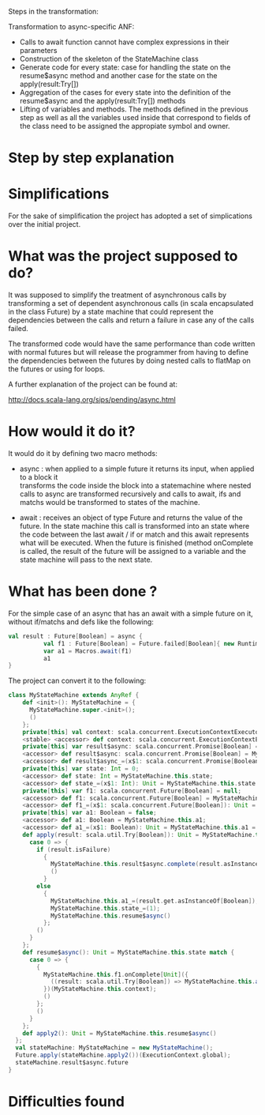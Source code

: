 
Steps in the transformation:

Transformation to async-specific ANF:

- Calls to await function cannot have complex expressions in their parameters
- Construction of the skeleton of the StateMachine class
- Generate code for every state: case for handling the state on the resume$async method
 and another case for the state on the apply(result:Try[])
- Aggregation of the cases for every state into the definition of the resume$async and the
 apply(result:Try[]) methods
- Lifting of variables and methods. The methods defined in the previous step as well as all
 the variables used inside that correspond to fields of the class need to be assigned the
 appropiate symbol and owner.
 
# Step by step explanation

# Simplifications

For the sake of simplification the project has adopted a set of simplications over the initial
project.

# What was the project supposed to do?

It was supposed to simplify the treatment of asynchronous calls by transforming
a set of dependent asynchronous calls (in scala encapsulated in the class Future)
by a state machine that could represent the dependencies between the calls and return
a failure in case any of the calls failed.

The transformed code would have the same performance than code written with normal futures
but will release the programmer from having to define the dependencies between the futures
by doing nested calls to flatMap on the futures or using for loops.

A further explanation of the project can be found at: 

http://docs.scala-lang.org/sips/pending/async.html

# How would it do it?

It would do it by defining two macro methods:

 - async : when applied to a simple future it returns its input, when applied to a block it  
 transforms the code inside the block into a statemachine where nested calls to async are
 transformed recursively and calls to await, ifs and matchs would be transformed to states of
 the machine.

 - await : receives an object of type Future and returns the value of the future. In the state 
 machine this call is transformed into an state where the code between the last await / if or 
 match and this await represents what will be executed. When the future is finished (method 
 onComplete is called, the result of the future will be assigned to a variable and the state 
 machine will pass to the next state.

# What has been done ?

For the simple case of an async that has an await with a simple future on it, without if/matchs
and defs like the following:

```scala
val result : Future[Boolean] = async {
          val f1 : Future[Boolean] = Future.failed[Boolean]{ new RuntimeException("future that failed") } 
          var a1 = Macros.await(f1) 
          a1
}
```

The project can convert it to the following:

```scala
class MyStateMachine extends AnyRef {
    def <init>(): MyStateMachine = {
      MyStateMachine.super.<init>();
      ()
    };
    private[this] val context: scala.concurrent.ExecutionContextExecutor = scala.concurrent.ExecutionContext.Implicits.global;
    <stable> <accessor> def context: scala.concurrent.ExecutionContextExecutor = MyStateMachine.this.context;
    private[this] var result$async: scala.concurrent.Promise[Boolean] = Promise.apply[Boolean]();
    <accessor> def result$async: scala.concurrent.Promise[Boolean] = MyStateMachine.this.result$async;
    <accessor> def result$async_=(x$1: scala.concurrent.Promise[Boolean]): Unit = MyStateMachine.this.result$async = x$1;
    private[this] var state: Int = 0;
    <accessor> def state: Int = MyStateMachine.this.state;
    <accessor> def state_=(x$1: Int): Unit = MyStateMachine.this.state = x$1;
    private[this] var f1: scala.concurrent.Future[Boolean] = null;
    <accessor> def f1: scala.concurrent.Future[Boolean] = MyStateMachine.this.f1;
    <accessor> def f1_=(x$1: scala.concurrent.Future[Boolean]): Unit = MyStateMachine.this.f1 = x$1;
    private[this] var a1: Boolean = false;
    <accessor> def a1: Boolean = MyStateMachine.this.a1;
    <accessor> def a1_=(x$1: Boolean): Unit = MyStateMachine.this.a1 = x$1;
    def apply(result: scala.util.Try[Boolean]): Unit = MyStateMachine.this.state match {
      case 0 => {
        if (result.isFailure)
          {
            MyStateMachine.this.result$async.complete(result.asInstanceOf[scala.util.Try[Boolean]]);
            ()
          }
        else
          {
            MyStateMachine.this.a1_=(result.get.asInstanceOf[Boolean]);
            MyStateMachine.this.state_=(1);
            MyStateMachine.this.resume$async()
          };
        ()
      }
    };
    def resume$async(): Unit = MyStateMachine.this.state match {
      case 0 => {
        {
          MyStateMachine.this.f1.onComplete[Unit]({
            ((result: scala.util.Try[Boolean]) => MyStateMachine.this.apply(result))
          })(MyStateMachine.this.context);
          ()
        };
        ()
      }
    };
    def apply2(): Unit = MyStateMachine.this.resume$async()
  };
  val stateMachine: MyStateMachine = new MyStateMachine();
  Future.apply(stateMachine.apply2())(ExecutionContext.global);
  stateMachine.result$async.future
}
```

# Difficulties found 


